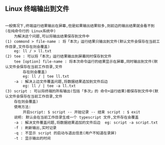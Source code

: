 ## Linux 终端输出到文件

<pre><code>
一般情况下,终端运行结果输出在屏幕,但是如果输出结果较多,则前边的输出结果就会看不到(在纯命令行的 Linux系统中)
    为解决这个问题,可以将输出结果保存到文件中
(1) commond > file-name : 将「本次」运行结果只输出到文件(默认文件会保存在当前工作目录,文件存在则会覆盖)
    eg: ll / > ll.txt
(2) tee : 可以将「本次」运行结果输出到屏幕同时保存到文件
    tee [option] file-name : 将本次命令运行的结果显示在屏幕,同时输出到文件(默认文件会保存在当前工作目录,文件
        存在则会覆盖)  
        eg: ll / | tee ll.txt
    -a : 解决上边文件覆盖问题,将数据结果追加到文件后边
        eg: ll / | tee -a ll.txt
(3) script : 可以将终端的所有输出(包括「多次」的 命令+运行结果)都保存到文件中(默认文件会保存在当前工作目录,文件
    存在则会覆盖)
    使用方法: 
        开启script: $ script -- 开始记录 -- 结束 script : $ exit 
    说明: 默认会在当前工作目录生成一个 typescript 文件,文件存在会覆盖
    -a : 解决文件覆盖问题,将数据结果追加的文件后边  eg: script -a script.txt
    -f : 刷新输出,实时记录
    -q : 不显示 script 的启动与退出信息(用户不知道在录屏)
    -t : 显示输出的时间

</ode></pre>
